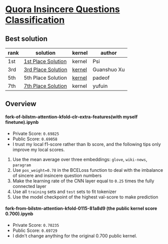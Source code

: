 # [Quora Insincere Questions Classification](https://www.kaggle.com/c/quora-insincere-questions-classification)
## Best solution
|rank   |solution             |kernel         |author                   |
|-------|---------------------|---------------|-------------------------|
|1st|[1st Place Solution](https://www.kaggle.com/c/quora-insincere-questions-classification/discussion/80568)|kernel|Psi|
|3rd|[3rd Place Solution](https://www.kaggle.com/c/quora-insincere-questions-classification/discussion/80495)|[kernel](https://www.kaggle.com/wowfattie/3rd-place)|Guanshuo Xu|
|5th|5th Place Solution|[kernel](https://www.kaggle.com/jiangm/5th-place-solution)|padeof|
|7th|[7th Place Solution](https://www.kaggle.com/c/quora-insincere-questions-classification/discussion/80561)|kernel|yufuin|

## Overview
#### fork-of-bilstm-attention-kfold-clr-extra-features(with myself finetune).ipynb
* Private Score: `0.69825`
* Public Score: `0.69058`
* I trust my local f1-score rather than lb score, and the following tips only improve my local scores.
1. Use the mean average over three embeddings: `glove`, `wiki-news`, `paragram`
2. Use `pos_weight=0.78` in the BCELoss function to deal with the imbalance of sincere and insincere question numbers
3. Make the learning rate of the CNN layer equal to `0.25` times the fully connected layer
4. Use all `training` sets and `test` sets to fit tokenizer
5. Use the model checkpoint of the highest val-score to make prediction


####  fork-from-bilstm-attention-kfold-0115-81a8d9 (the public kernel score 0.700).ipynb
* Private Score: `0.70235`
* Public Score: `0.69729`
* I didn't change anything for the original 0.700 public kernel.